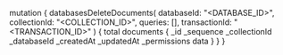 mutation {
    databasesDeleteDocuments(
        databaseId: "<DATABASE_ID>",
        collectionId: "<COLLECTION_ID>",
        queries: [],
        transactionId: "<TRANSACTION_ID>"
    ) {
        total
        documents {
            _id
            _sequence
            _collectionId
            _databaseId
            _createdAt
            _updatedAt
            _permissions
            data
        }
    }
}
